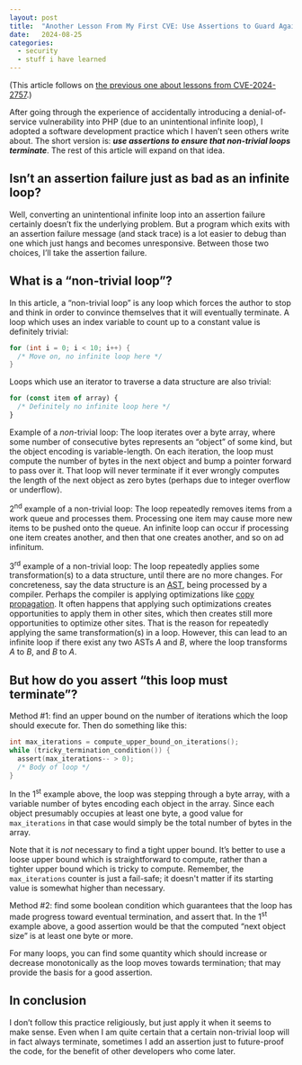 ```yaml
---
layout: post
title:  "Another Lesson From My First CVE: Use Assertions to Guard Against Infinite Loops"
date:   2024-08-25
categories:
  - security
  - stuff i have learned
---
```


(This article follows on [the previous one about lessons from CVE-2024-2757](/lesson-from-my-first-cve/).)

After going through the experience of accidentally introducing a denial-of-service vulnerability into PHP (due to an unintentional infinite loop), I adopted a software development practice which I haven’t seen others write about. The short version is: ***use assertions to ensure that non-trivial loops terminate***. The rest of this article will expand on that idea.

## Isn’t an assertion failure just as bad as an infinite loop?

Well, converting an unintentional infinite loop into an assertion failure certainly doesn’t fix the underlying problem. But a program which exits with an assertion failure message (and stack trace) is a lot easier to debug than one which just hangs and becomes unresponsive. Between those two choices, I’ll take the assertion failure.

## What is a “non-trivial loop”?

In this article, a “non-trivial loop” is any loop which forces the author to stop and think in order to convince themselves that it will eventually terminate. A loop which uses an index variable to count up to a constant value is definitely trivial:

```c
for (int i = 0; i < 10; i++) {
  /* Move on, no infinite loop here */
}
```

Loops which use an iterator to traverse a data structure are also trivial:

```javascript
for (const item of array) {
  /* Definitely no infinite loop here */
}
```

Example of a *non*-trivial loop: The loop iterates over a byte array, where some number of consecutive bytes represents an “object” of some kind, but the object encoding is variable-length. On each iteration, the loop must compute the number of bytes in the next object and bump a pointer forward to pass over it. That loop will never terminate if it ever wrongly computes the length of the next object as zero bytes (perhaps due to integer overflow or underflow).

2<sup>nd</sup> example of a non-trivial loop: The loop repeatedly removes items from a work queue and processes them. Processing one item may cause more new items to be pushed onto the queue. An infinite loop can occur if processing one item creates another, and then that one creates another, and so on ad infinitum.

3<sup>rd</sup> example of a non-trivial loop: The loop repeatedly applies some transformation(s) to a data structure, until there are no more changes. For concreteness, say the data structure is an [AST](https://en.wikipedia.org/wiki/Abstract_syntax_tree), being processed by a compiler. Perhaps the compiler is applying optimizations like [copy propagation](https://en.wikipedia.org/wiki/Copy_propagation). It often happens that applying such optimizations creates opportunities to apply them in other sites, which then creates still more opportunities to optimize other sites. That is the reason for repeatedly applying the same transformation(s) in a loop. However, this can lead to an infinite loop if there exist any two ASTs *A* and *B*, where the loop transforms *A* to *B*, and *B* to *A*.

## But how do you assert “this loop must terminate”?

Method #1: find an upper bound on the number of iterations which the loop should execute for. Then do something like this:

```c
int max_iterations = compute_upper_bound_on_iterations();
while (tricky_termination_condition()) {
  assert(max_iterations-- > 0);
  /* Body of loop */
}
```

In the 1<sup>st</sup> example above, the loop was stepping through a byte array, with a variable number of bytes encoding each object in the array. Since each object presumably occupies at least one byte, a good value for `max_iterations` in that case would simply be the total number of bytes in the array.

Note that it is *not* necessary to find a tight upper bound. It’s better to use a loose upper bound which is straightforward to compute, rather than a tighter upper bound which is tricky to compute. Remember, the `max_iterations` counter is just a fail-safe; it doesn't matter if its starting value is somewhat higher than necessary.

Method #2: find some boolean condition which guarantees that the loop has made progress toward eventual termination, and assert that. In the 1<sup>st</sup> example above, a good assertion would be that the computed “next object size” is at least one byte or more.

For many loops, you can find some quantity which should increase or decrease monotonically as the loop moves towards termination; that may provide the basis for a good assertion.

## In conclusion

I don’t follow this practice religiously, but just apply it when it seems to make sense. Even when I am quite certain that a certain non-trivial loop will in fact always terminate, sometimes I add an assertion just to future-proof the code, for the benefit of other developers who come later.
